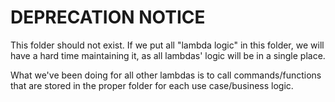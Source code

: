 # DEPRECATION NOTICE

This folder should not exist. If we put all "lambda logic" in this folder, we will have a hard time
maintaining it, as all lambdas' logic will be in a single place.

What we've been doing for all other lambdas is to call commands/functions that are stored in the
proper folder for each use case/business logic.
